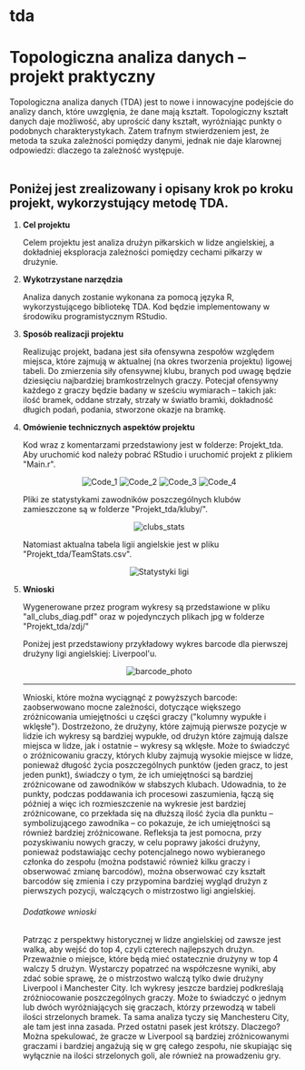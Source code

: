 # tda
<h1><b>Topologiczna analiza danych</b> – projekt praktyczny</h1>

Topologiczna analiza danych (TDA) jest to nowe i innowacyjne podejście do analizy danch, które uwzglęnia, że dane mają kształt. Topologiczny kształt danych daje możliwość, aby uprościć dany kształt, wyróżniając punkty o podobnych charakterystykach. Zatem trafnym stwierdzeniem jest, że metoda ta szuka zależności pomiędzy danymi, jednak nie daje klarownej odpowiedzi: dlaczego ta zależność występuje.    
<br>
<h2>Poniżej jest zrealizowany i opisany krok po kroku projekt, wykorzystujący metodę TDA.</h2>
<ol>
  
  <!-- 1 -->
  
  <li><b>Cel projektu</b></li>
<p>Celem projektu jest analiza drużyn piłkarskich w lidze angielskiej, a dokładniej eksploracja zależności pomiędzy cechami piłkarzy w drużynie.</p>

  <!-- 2 -->
  

<li><b>Wykotrzystane narzędzia</b></li>
  <p>Analiza danych zostanie wykonana za pomocą języka R, wykorzystującego bibliotekę TDA. Kod będzie implementowany w środowiku programistycznym RStudio.</p>
  
   <!-- 3 -->
  

<li><b>Sposób realizacji projektu</b></li>
  <p>Realizując projekt, badana jest siła ofensywna zespołów względem miejsca, które zajmują w aktualnej (na okres tworzenia projektu) ligowej tabeli. Do zmierzenia siły ofensywnej klubu, branych pod uwagę będzie dziesięciu najbardziej bramkostrzelnych graczy. Potecjał ofensywny każdego z graczy będzie badany w sześciu wymiarach – takich jak: ilość bramek, oddane strzały, strzały w światło bramki, dokładność długich podań, podania, stworzone okazje na bramkę. 
 </p>


   <!-- 4 -->
<li><b>Omówienie technicznych aspektów projektu</b></li>

<p>Kod wraz z komentarzami przedstawiony jest w folderze: Projekt_tda. Aby uruchomić kod należy pobrać RStudio i uruchomić projekt z plikiem "Main.r".</p>

<p align="center">
  <img src="https://github.com/LukaszMikol/tda/blob/master/Projekt_tda/zdjecia_do_opisu/1_code.png" alt="Code_1" title="Code photo one">
  <img src="https://github.com/LukaszMikol/tda/blob/master/Projekt_tda/zdjecia_do_opisu/2_code.jpg" alt="Code_2" title="Code photo two">
  <img src="https://github.com/LukaszMikol/tda/blob/master/Projekt_tda/zdjecia_do_opisu/3_code.jpg" alt="Code_3" title="Code photo three">
  <img src="https://github.com/LukaszMikol/tda/blob/master/Projekt_tda/zdjecia_do_opisu/4_code.jpg" alt="Code_4" title="Code photo four">
</p>


<p>Pliki ze statystykami zawodników poszczególnych klubów zamieszczone są w folderze "Projekt_tda/kluby/".</p>

<p align="center">
  <img src="https://github.com/LukaszMikol/tda/blob/master/Projekt_tda/zdjecia_do_opisu/clubs_stats.jpg" alt="clubs_stats" title="Struktura plików">
</p>


<p>Natomiast aktualna tabela ligii angielskie jest w pliku "Projekt_tda/TeamStats.csv".</p>

<p align="center">
  <img src="https://github.com/LukaszMikol/tda/blob/master/Projekt_tda/zdjecia_do_opisu/stats_league.jpg" alt="Statystyki ligi" title="Statystyki ligi">
</p>



   <!-- 5 -->
<li><b>Wnioski</b></li>
<p>Wygenerowane przez program wykresy są przedstawione w pliku "all_clubs_diag.pdf" oraz w pojedynczych plikach jpg w folderze "Projekt_tda/zdj/"</p>
<p>Poniżej jest przedstawiony przykładowy wykres barcode dla pierwszej drużyny ligi angielskiej: Liverpool'u.</p>

<p align="center">
  <img src="https://github.com/LukaszMikol/tda/blob/master/Projekt_tda/zdj/1.jpeg" alt="barcode_photo" title="Barcode">
</p>

<hr>
<p>Wnioski, które można wyciągnąć z powyższych barcode: zaobserwowano mocne zależności, dotyczące większego zróżnicowania umiejętności u części graczy ("kolumny wypukłe i wklęsłe").  Dostrzeżono, że drużyny, które zajmują pierwsze pozycje w lidzie ich wykresy są bardziej wypukłe, od drużyn które zajmują dalsze miejsca w lidze, jak i ostatnie – wykresy są wklęsłe. Może to świadczyć o zróżnicowaniu graczy, których kluby zajmują wysokie miejsce w lidze, ponieważ długość życia poszczególnych punktów (jeden gracz, to jest jeden punkt), świadczy o tym, że ich umiejętności są bardziej zróżnicowane od zawodników w słabszych klubach. Udowadnia, to że punkty, podczas poddawania ich procesowi zaszumienia, łączą się później a więc ich rozmieszczenie na wykresie jest bardziej zróżnicowane, co przekłada się na dłuższą ilość życia dla punktu – symbolizującego zawodnika – co pokazuje, że ich umiejętności są również bardziej zróżnicowane. 
Refleksja ta jest pomocna, przy pozyskiwaniu nowych graczy, w celu poprawy jakości drużyny, ponieważ podstawiając cechy potencjalnego nowo wybieranego członka do zespołu (można podstawić również kilku graczy i obserwować zmianę barcodów), można obserwować czy kształt barcodów się zmienia i czy przypomina bardziej wygląd drużyn z pierwszych pozycji, walczących o mistrzostwo ligi angielskiej. 
</p>

<h6>Dodatkowe wnioski</h6>
<p>Patrząc z perspektwy historycznej w lidze angielskiej od zawsze jest walka, aby wejść do top 4, czyli czterech najlepszych drużyn. Przeważnie o miejsce, które będą mieć ostatecznie drużyny w top 4 walczy 5 drużyn. Wystarczy popatrzeć na współczesne wyniki, aby zdać sobie sprawę, że o mistrzostwo walczą tylko dwie drużyny Liverpool i Manchester City. Ich wykresy jeszcze bardziej podkreślają zróżniocowanie poszczególnych graczy. Może to świadczyć o jednym lub dwóch wyróżniających się graczach, którzy przewodzą w tabeli ilości strzelonych bramek. Ta sama analiza tyczy się Manchesteru City, ale tam jest inna zasada. Przed ostatni pasek jest krótszy. Dlaczego? Można spekulować, że gracze w Liverpool są bardziej zróżnicowanymi graczami i bardziej angażują się w grę całego zespołu, nie skupiając się wyłącznie na ilości strzelonych goli, ale również na prowadzeniu gry.</p>
</ol>
